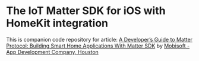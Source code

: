 # The IoT Matter SDK for iOS with HomeKit integration

This is companion code repository for article: <a href="https://mobisoftinfotech.com/resources/blog/matter-protocol-smart-home-developers-guide"> A Developer’s Guide to Matter Protocol: Building Smart Home Applications With Matter SDK</a> by <a href="https://mobisoftinfotech.com/">Mobisoft - App Development Company, Houston</a>
